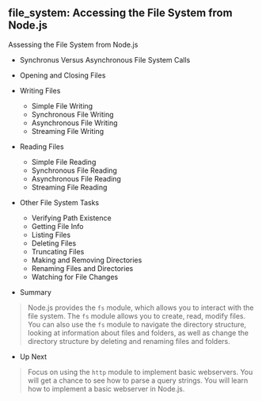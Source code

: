 ## file_system: Accessing the File System from Node.js

Assessing the File System from Node.js
 
- Synchronus Versus Asynchronous File System Calls
	
- Opening and Closing Files

- Writing Files
  - Simple File Writing
  - Synchronous File Writing
  - Asynchronous File Writing
  - Streaming File Writing

- Reading Files
  - Simple File Reading
  - Synchronous File Reading 
  - Asynchronous File Reading
  - Streaming File Reading
	
- Other File System Tasks
  - Verifying Path Existence
  - Getting File Info
  - Listing Files
  - Deleting Files
  - Truncating Files
  - Making and Removing Directories
  - Renaming Files and Directories
  - Watching for File Changes

- Summary

> Node.js provides the `fs` module, which allows you to interact with the file system. 
> The `fs` module allows you to create, read, modify files. You can also use the `fs`
> module to navigate the directory structure, looking at information about files and
> folders, as well as change the directory structure by deleting and renaming files
> and folders.

- Up Next

> Focus on using the `http` module to implement basic webservers. You will get a chance
> to see how to parse a query strings. You will learn how to implement a basic webserver
> in Node.js.

